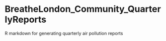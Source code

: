 # BreatheLondon_Community_QuarterlyReports
R markdown for generating quarterly air pollution reports 
